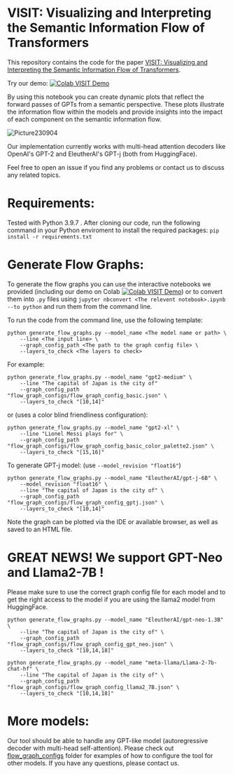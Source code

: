 # VISIT: Visualizing and Interpreting the Semantic Information Flow of Transformers

This repository contains the code for the paper [VISIT: Visualizing and Interpreting the Semantic Information Flow of Transformers]().

Try our demo: [![Colab VISIT Demo](https://colab.research.google.com/assets/colab-badge.svg)](https://colab.research.google.com/drive/1c2Erx-JC3cRLtYKqGJBUZ4QeiKutCZ_T?usp=sharing)

By using this notebook you can create dynamic plots that reflect the forward passes of GPTs from a semantic perspective. These plots illustrate the information flow within the models and provide insights into the impact of each component on the semantic information flow.

![Picture230904]()

Our implementation currently works with multi-head attention decoders like OpenAI's GPT-2 and EleutherAI's GPT-j (both from HuggingFace).

Feel free to open an issue if you find any problems or contact us to discuss any related topics.

# Requirements:
Tested with Python 3.9.7 . After cloning our code, run the following command in your Python enviroment to install the required packages:
```pip install -r requirements.txt ```

# Generate Flow Graphs:
To generate the flow graphs you can use the interactive notebooks we provided (including our demo on Colab [![Colab VISIT Demo](https://colab.research.google.com/assets/colab-badge.svg)](https://colab.research.google.com/drive/1c2Erx-JC3cRLtYKqGJBUZ4QeiKutCZ_T?usp=sharing)) or to convert them into ``.py`` files using ```jupyter nbconvert <The relevent notebook>.ipynb --to python``` and run them from the command line.

To run the code from the command line, use the following template:
```
python generate_flow_graphs.py --model_name <The model name or path> \
    --line <The input line> \
    --graph_config_path <The path to the graph config file> \
    --layers_to_check <The layers to check>
```

For example:
```
python generate_flow_graphs.py --model_name "gpt2-medium" \
    --line "The capital of Japan is the city of" 
    --graph_config_path "flow_graph_configs/flow_graph_config_basic.json" \
    --layers_to_check "[10,14]"
```
or (uses a color blind friendliness configuration):

```
python generate_flow_graphs.py --model_name "gpt2-xl" \
    --line "Lionel Messi plays for" \
    --graph_config_path "flow_graph_configs/flow_graph_config_basic_color_palette2.json" \
    --layers_to_check "[15,16]"
```


To generate GPT-j model: (use ```--model_revision "float16"```)

```
python generate_flow_graphs.py --model_name "EleutherAI/gpt-j-6B" \
    --model_revision "float16" \
    --line "The capital of Japan is the city of" \
    --graph_config_path "flow_graph_configs/flow_graph_config_gptj.json" \
    --layers_to_check "[10,14]"
```

Note the graph can be plotted via the IDE or available browser, as well as saved to an HTML file.

# GREAT NEWS! We support GPT-Neo and Llama2-7B !
Please make sure to use the correct graph config file for each model and to get the right access to the model if you are using the llama2 model from HuggingFace.

```
python generate_flow_graphs.py --model_name "EleutherAI/gpt-neo-1.3B" \
    --line "The capital of Japan is the city of" \
    --graph_config_path "flow_graph_configs/flow_graph_config_gpt_neo.json" \
    --layers_to_check "[10,14,18]"
```

```
python generate_flow_graphs.py --model_name "meta-llama/Llama-2-7b-chat-hf" \
    --line "The capital of Japan is the city of" \
    --graph_config_path "flow_graph_configs/flow_graph_config_llama2_7B.json" \
    --layers_to_check "[10,14,18]"
```

# More models:
Our tool should be able to handle any GPT-like model (autoregressive decoder with multi-head self-attention). Please check out [flow_graph_configs](https://github.com/shacharKZ/VISIT-Transformers-as-flow-graph/tree/main/flow_graph_configs) folder for examples of how to configure the tool for other models. If you have any questions, please contact us.


